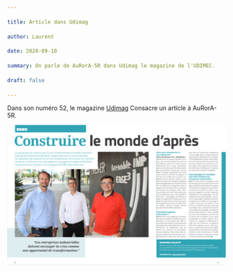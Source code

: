 ```yaml
---

title: Article dans Udimag

author: Laurent

date: 2020-09-10

summary: On parle de AuRorA-5R dans Udimag le magazine de l'UDIMEC.

draft: false

---
```


Dans son numéro 52, le magazine [Udimag](https://www.google.com/url?q=https://www.udimec.fr/sites/default/files/udimag_52_planche_bd.pdf&sa=D&ust=1611011824299000&usg=AOvVaw2u2in_T1V7UxRUjlVuhKol) Consacre un article à AuRorA-5R.

![](images/image1.png)

